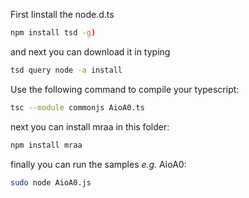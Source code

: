 First Iinstall the node.d.ts
```bash
npm install tsd -g) 
```
and next you can download it in typing 
```bash
tsd query node -a install
```


Use the following command to compile your typescript:
```bash
tsc --module commonjs AioA0.ts
```

next you can install mraa in this folder:
```bash
npm install mraa 
```

finally you can run the samples *e.g.* AioA0:
```bash
sudo node AioA0.js
```




